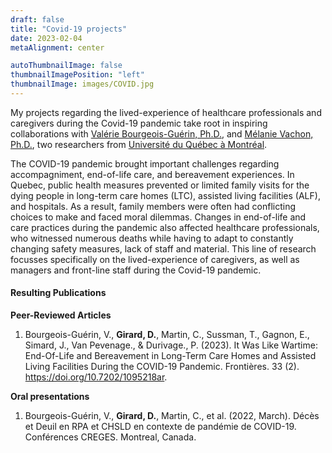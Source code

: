 ```yaml
---
draft: false
title: "Covid-19 projects"
date: 2023-02-04
metaAlignment: center

autoThumbnailImage: false
thumbnailImagePosition: "left"
thumbnailImage: images/COVID.jpg
---
```

My projects regarding the lived-experience of healthcare professionals and caregivers during the Covid-19 pandemic take root in inspiring collaborations with [Valérie Bourgeois-Guérin, Ph.D.](https://professeurs.uqam.ca/professeur/bourgeois-guerin.valerie/), and [Mélanie Vachon, Ph.D.](https://professeurs.uqam.ca/professeur/vachon.melanie/), two researchers from [Université du Québec à Montréal](https://uqam.ca).
<!--more-->
The COVID-19 pandemic brought important challenges regarding accompagniment, end-of-life care, and bereavement experiences. In Quebec, public health measures prevented or limited family visits for the dying people in long-term care homes (LTC), assisted living facilities (ALF), and hospitals. As a result, family members were often had conflicting choices to make and faced moral dilemmas. Changes in end-of-life and care practices during the pandemic also affected healthcare professionals, who witnessed numerous deaths while having to adapt to constantly changing safety measures, lack of staff and material. This line of research focusses specifically on the lived-experience of caregivers, as well as managers and front-line staff during the Covid-19 pandemic. 


#### Resulting Publications ####

**Peer-Reviewed Articles**
1. Bourgeois-Guérin, V., **Girard, D.**, Martin, C., Sussman, T., Gagnon, E., Simard, J., Van Pevenage., & Durivage., P. (2023). It Was Like Wartime: End-Of-Life and Bereavement in Long-Term Care Homes and Assisted Living Facilities During the COVID-19 Pandemic. Frontières. 33 (2). https://doi.org/10.7202/1095218ar.

**Oral presentations**
1. Bourgeois-Guérin, V., **Girard, D.**, Martin, C., et al. (2022, March). Décès et Deuil en RPA et CHSLD en contexte de pandémie de COVID-19. Conférences CREGES. Montreal, Canada.